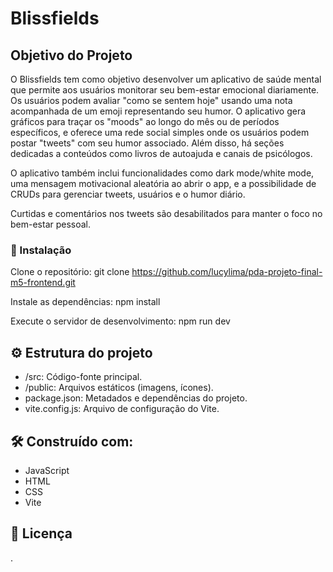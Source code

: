 # Blissfields

## Objetivo do Projeto

O Blissfields tem como objetivo desenvolver um aplicativo de saúde mental que permite aos usuários monitorar seu bem-estar emocional diariamente. Os usuários podem avaliar "como se sentem hoje" usando uma nota acompanhada de um emoji representando seu humor. O aplicativo gera gráficos para traçar os "moods" ao longo do mês ou de períodos específicos, e oferece uma rede social simples onde os usuários podem postar "tweets" com seu humor associado. Além disso, há seções dedicadas a conteúdos como livros de autoajuda e canais de psicólogos. 

O aplicativo também inclui funcionalidades como dark mode/white mode, uma mensagem motivacional aleatória ao abrir o app, e a possibilidade de CRUDs para gerenciar tweets, usuários e o humor diário. 

Curtidas e comentários nos tweets são desabilitados para manter o foco no bem-estar pessoal.


### 🔧 Instalação

Clone o repositório:
git clone https://github.com/lucylima/pda-projeto-final-m5-frontend.git

Instale as dependências:
npm install

Execute o servidor de desenvolvimento:
npm run dev


## ⚙️ Estrutura do projeto

* /src: Código-fonte principal.
* /public: Arquivos estáticos (imagens, ícones).
* package.json: Metadados e dependências do projeto.
* vite.config.js: Arquivo de configuração do Vite.


## 🛠️ Construído com:

* JavaScript
* HTML
* CSS
* Vite


## 📄 Licença

.
